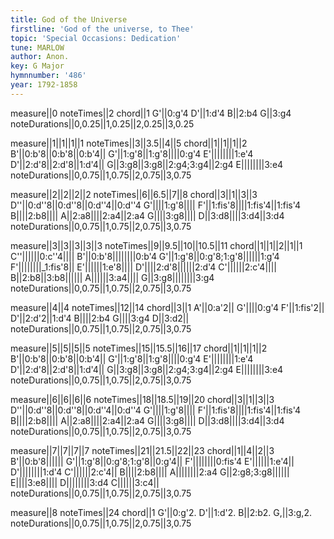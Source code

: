 ```yaml
---
title: God of the Universe
firstline: 'God of the universe, to Thee'
topic: 'Special Occasions: Dedication'
tune: MARLOW
author: Anon.
key: G Major
hymnnumber: '486'
year: 1792-1858
---
```

measure||0
noteTimes||2
chord||1
G'||0:g'4
D'||1:d'4
B||2:b4
G||3:g4
noteDurations||0,0.25||1,0.25||2,0.25||3,0.25

measure||1||1||1||1
noteTimes||3||3.5||4||5
chord||1||1||1||2
B'||0:b'8||0:b'8||0:b'4||
G'||1:g'8||1:g'8||||0:g'4
E'||||||||1:e'4
D'||2:d'8||2:d'8||1:d'4||
G||3:g8||3:g8||2:g4;3:g4||2:g4
E||||||||3:e4
noteDurations||0,0.75||1,0.75||2,0.75||3,0.75

measure||2||2||2||2
noteTimes||6||6.5||7||8
chord||3||1||3||3
D''||0:d''8||0:d''8||0:d''4||0:d''4
G'||||1:g'8||||
F'||1:fis'8||||1:fis'4||1:fis'4
B||||2:b8||||
A||2:a8||||2:a4||2:a4
G||||3:g8||||
D||3:d8||||3:d4||3:d4
noteDurations||0,0.75||1,0.75||2,0.75||3,0.75

measure||3||3||3||3||3
noteTimes||9||9.5||10||10.5||11
chord||1||1||2||1||1
C''||||||0:c''4||||
B'||0:b'8||||||||0:b'4
G'||1:g'8||0:g'8;1:g'8||||||1:g'4
F'||||||||_1:fis'8||
E'||||||1:e'8||||
D'||||2:d'8||||||2:d'4
C'||||||2:c'4||||
B||2:b8||3:b8||||||
A||||||3:a4||||
G||3:g8||||||||3:g4
noteDurations||0,0.75||1,0.75||2,0.75||3,0.75

measure||4||4
noteTimes||12||14
chord||3||1
A'||0:a'2||
G'||||0:g'4
F'||1:fis'2||
D'||2:d'2||1:d'4
B||||2:b4
G||||3:g4
D||3:d2||
noteDurations||0,0.75||1,0.75||2,0.75||3,0.75

measure||5||5||5||5
noteTimes||15||15.5||16||17
chord||1||1||1||2
B'||0:b'8||0:b'8||0:b'4||
G'||1:g'8||1:g'8||||0:g'4
E'||||||||1:e'4
D'||2:d'8||2:d'8||1:d'4||
G||3:g8||3:g8||2:g4;3:g4||2:g4
E||||||||3:e4
noteDurations||0,0.75||1,0.75||2,0.75||3,0.75

measure||6||6||6||6
noteTimes||18||18.5||19||20
chord||3||1||3||3
D''||0:d''8||0:d''8||0:d''4||0:d''4
G'||||1:g'8||||
F'||1:fis'8||||1:fis'4||1:fis'4
B||||2:b8||||
A||2:a8||||2:a4||2:a4
G||||3:g8||||
D||3:d8||||3:d4||3:d4
noteDurations||0,0.75||1,0.75||2,0.75||3,0.75

measure||7||7||7||7
noteTimes||21||21.5||22||23
chord||1||4||2||3
B'||0:b'8||||||
G'||1:g'8||0:g'8;1:g'8||0:g'4||
F'||||||||0:fis'4
E'||||||1:e'4||
D'||||||||1:d'4
C'||||||2:c'4||
B||||2:b8||||
A||||||||2:a4
G||2:g8;3:g8||||||
E||||3:e8||||
D||||||||3:d4
C||||||3:c4||
noteDurations||0,0.75||1,0.75||2,0.75||3,0.75

measure||8
noteTimes||24
chord||1
G'||0:g'2.
D'||1:d'2.
B||2:b2.
G,||3:g,2.
noteDurations||0,0.75||1,0.75||2,0.75||3,0.75

